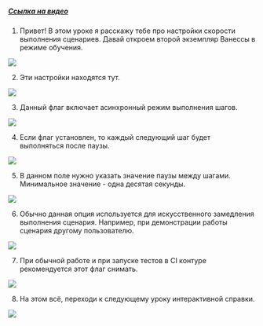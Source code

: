 ﻿##### [Ссылка на видео](https://youtu.be/Z70Kpf4iZmc)

001. Привет! В этом уроке я расскажу тебе про настройки скорости выполнения сценариев. Давай откроем второй экземпляр Ванессы в режиме обучения.

![](https://vanessa-files.do.bit-erp.ru/Doc/1.2.040.1/MD/Глава02/images/000_ЗакладкаСервисВыполнениеСкоростьВыполнения.png)

002. Эти настройки находятся тут.

![](https://vanessa-files.do.bit-erp.ru/Doc/1.2.040.1/MD/Глава02/images/009_ЗакладкаСервисВыполнениеСкоростьВыполнения.png)

003. Данный флаг включает асинхронный режим выполнения шагов.

![](https://vanessa-files.do.bit-erp.ru/Doc/1.2.040.1/MD/Глава02/images/014_ЗакладкаСервисВыполнениеСкоростьВыполнения.png)

004. Если флаг установлен, то каждый следующий шаг будет выполняться после паузы.

![](https://vanessa-files.do.bit-erp.ru/Doc/1.2.040.1/MD/Глава02/images/019_ЗакладкаСервисВыполнениеСкоростьВыполнения.png)

005. В данном поле нужно указать значение паузы между шагами. Минимальное значение - одна десятая секунды.

![](https://vanessa-files.do.bit-erp.ru/Doc/1.2.040.1/MD/Глава02/images/022_ЗакладкаСервисВыполнениеСкоростьВыполнения.png)

006. Обычно данная опция используется для искусственного замедления выполнения сценария. Например, при демонстрации работы сценария другому пользователю.

![](https://vanessa-files.do.bit-erp.ru/Doc/1.2.040.1/MD/Глава02/images/025_ЗакладкаСервисВыполнениеСкоростьВыполнения.png)

007. При обычной работе и при запуске тестов в CI контуре рекомендуется этот флаг снимать.

![](https://vanessa-files.do.bit-erp.ru/Doc/1.2.040.1/MD/Глава02/images/028_ЗакладкаСервисВыполнениеСкоростьВыполнения.png)

008. На этом всё, переходи к следующему уроку интерактивной справки.

![](https://vanessa-files.do.bit-erp.ru/Doc/1.2.040.1/MD/Глава02/images/031_ЗакладкаСервисВыполнениеСкоростьВыполнения.png)
